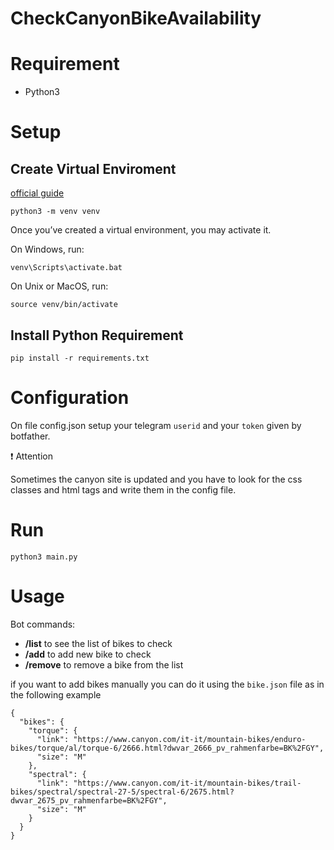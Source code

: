 # CheckCanyonBikeAvailability

# Requirement 

- Python3

# Setup

## Create Virtual Enviroment

[official guide](https://docs.python.org/3/tutorial/venv.html)

``` 
python3 -m venv venv
```

Once you’ve created a virtual environment, you may activate it.

On Windows, run:

```
venv\Scripts\activate.bat
```

On Unix or MacOS, run:

```
source venv/bin/activate
```

## Install Python Requirement

```
pip install -r requirements.txt
```

# Configuration

On file config.json setup your telegram `userid` and your `token` given by botfather.

:exclamation: Attention 

Sometimes the canyon site is updated and you have to look for the css classes and html tags and write them in the config file.


# Run

```python3 main.py```

# Usage

Bot commands:

- **/list** to see the list of bikes to check
- **/add** to add new bike to check 
- **/remove** to remove a bike from the list


if you want to add bikes manually you can do it using the ``bike.json`` file as in the following example

```
{
  "bikes": {
    "torque": {
      "link": "https://www.canyon.com/it-it/mountain-bikes/enduro-bikes/torque/al/torque-6/2666.html?dwvar_2666_pv_rahmenfarbe=BK%2FGY",
      "size": "M"
    },
    "spectral": {
      "link": "https://www.canyon.com/it-it/mountain-bikes/trail-bikes/spectral/spectral-27-5/spectral-6/2675.html?dwvar_2675_pv_rahmenfarbe=BK%2FGY",
      "size": "M"
    }
  }
}
```